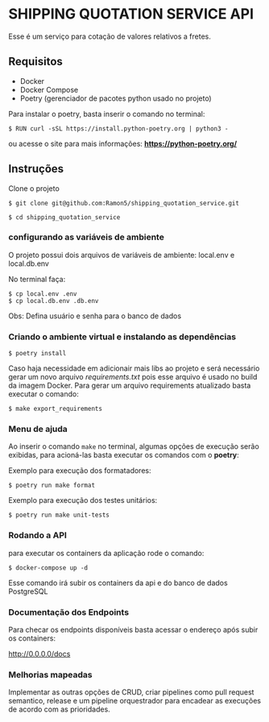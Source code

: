 # SHIPPING QUOTATION SERVICE API

Esse é um serviço para cotação de valores relativos a fretes.

## Requisitos

* Docker
* Docker Compose
* Poetry (gerenciador de pacotes python usado no projeto)

Para instalar o poetry, basta inserir o comando no terminal:

```$ RUN curl -sSL https://install.python-poetry.org | python3 -```

ou acesse o site para mais informações: **https://python-poetry.org/**

## Instruções

Clone o projeto

```$ git clone git@github.com:Ramon5/shipping_quotation_service.git```

```$ cd shipping_quotation_service```

### configurando as variáveis de ambiente

O projeto possui dois arquivos de variáveis de ambiente: local.env e local.db.env

No terminal faça:

```
$ cp local.env .env 
$ cp local.db.env .db.env
```

Obs: Defina usuário e senha para o banco de dados

### Criando o ambiente virtual e instalando as dependências


```$ poetry install```

Caso haja necessidade em adicionair mais libs ao projeto e será necessário gerar um novo arquivo *requirements.txt* pois esse arquivo é usado
no build da imagem Docker. Para gerar um arquivo requirements atualizado basta executar o comando:

```$ make export_requirements```

### Menu de ajuda

Ao inserir o comando ```make``` no terminal, algumas opções de execução serão exibidas, para acioná-las
basta executar os comandos com o **poetry**:

Exemplo para execução dos formatadores:

```$ poetry run make format```

Exemplo para execução dos testes unitários:

```$ poetry run make unit-tests```

### Rodando a API

para executar os containers da aplicação rode o comando:

```$ docker-compose up -d```

Esse comando irá subir os containers da api e do banco de dados PostgreSQL

### Documentação dos Endpoints

Para checar os endpoints disponíveis basta acessar o endereço após subir os containers:

http://0.0.0.0/docs

### Melhorias mapeadas

Implementar as outras opções de CRUD, criar pipelines como pull request semantico, release e um pipeline orquestrador para encadear as execuções de acordo com as prioridades.